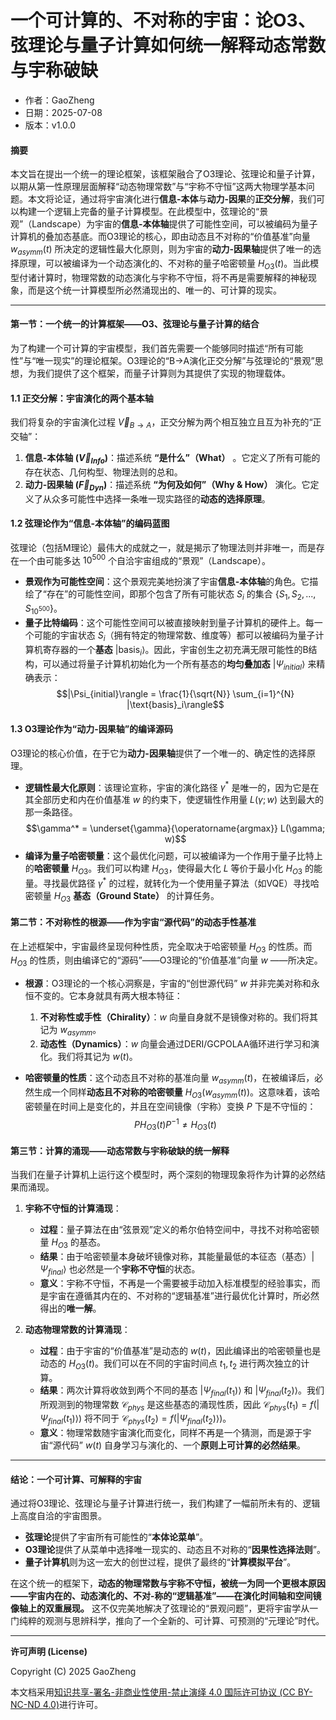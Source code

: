 # **一个可计算的、不对称的宇宙：论O3、弦理论与量子计算如何统一解释动态常数与宇称破缺**

- 作者：GaoZheng
- 日期：2025-07-08
- 版本：v1.0.0

#### **摘要**

本文旨在提出一个统一的理论框架，该框架融合了O3理论、弦理论和量子计算，以期从第一性原理层面解释“动态物理常数”与“宇称不守恒”这两大物理学基本问题。本文将论证，通过将宇宙演化进行**信息-本体**与**动力-因果**的**正交分解**，我们可以构建一个逻辑上完备的量子计算模型。在此模型中，弦理论的“景观”（Landscape）为宇宙的**信息-本体轴**提供了可能性空间，可以被编码为量子计算机的叠加态基底。而O3理论的核心，即由动态且不对称的“价值基准”向量 $w_{asymm}(t)$ 所决定的逻辑性最大化原则，则为宇宙的**动力-因果轴**提供了唯一的选择原理，可以被编译为一个动态演化的、不对称的量子哈密顿量 $H_{O3}(t)$。当此模型付诸计算时，物理常数的动态演化与宇称不守恒，将不再是需要解释的神秘现象，而是这个统一计算模型所必然涌现出的、唯一的、可计算的现实。

---

#### **第一节：一个统一的计算框架——O3、弦理论与量子计算的结合**

为了构建一个可计算的宇宙模型，我们首先需要一个能够同时描述“所有可能性”与“唯一现实”的理论框架。O3理论的“B→A演化正交分解”与弦理论的“景观”思想，为我们提供了这个框架，而量子计算则为其提供了实现的物理载体。

#### **1.1 正交分解：宇宙演化的两个基本轴**

我们将复杂的宇宙演化过程 $\vec{V}_{B \rightarrow A}$，正交分解为两个相互独立且互为补充的“正交轴”：

1.  **信息-本体轴 ($\vec{V}_{Info}$)**：描述系统 **“是什么”（What）** 。它定义了所有可能的存在状态、几何构型、物理法则的总和。
2.  **动力-因果轴 ($\vec{F}_{Dyn}$)**：描述系统 **“为何及如何”（Why & How）** 演化。它定义了从众多可能性中选择一条唯一现实路径的**动态的选择原理**。

#### **1.2 弦理论作为“信息-本体轴”的编码蓝图**

弦理论（包括M理论）最伟大的成就之一，就是揭示了物理法则并非唯一，而是存在一个由可能多达 $10^{500}$ 个自洽宇宙组成的“景观”（Landscape）。

* **景观作为可能性空间**：这个景观完美地扮演了宇宙**信息-本体轴**的角色。它描绘了“存在”的可能性空间，即那个包含了所有可能状态 $S_i$ 的集合 $\{S_1, S_2, ..., S_{10^{500}}\}$。
* **量子比特编码**：这个可能性空间可以被直接映射到量子计算机的硬件上。每一个可能的宇宙状态 $S_i$（拥有特定的物理常数、维度等）都可以被编码为量子计算机寄存器的一个**基态** $|\text{basis}_i\rangle$。因此，宇宙创生之初充满无限可能性的B结构，可以通过将量子计算机初始化为一个所有基态的**均匀叠加态** $|\Psi_{initial}\rangle$ 来精确表示：
    $$|\Psi_{initial}\rangle = \frac{1}{\sqrt{N}} \sum_{i=1}^{N} |\text{basis}_i\rangle$$

#### **1.3 O3理论作为“动力-因果轴”的编译源码**

O3理论的核心价值，在于它为**动力-因果轴**提供了一个唯一的、确定性的选择原理。

* **逻辑性最大化原则**：该理论宣称，宇宙的演化路径 $\gamma^*$ 是唯一的，因为它是在其全部历史和内在价值基准 $w$ 的约束下，使逻辑性作用量 $L(\gamma; w)$ 达到最大的那一条路径。
    $$\gamma^* = \underset{\gamma}{\operatorname{argmax}} L(\gamma; w)$$
* **编译为量子哈密顿量**：这个最优化问题，可以被编译为一个作用于量子比特上的**哈密顿量** $H_{O3}$。我们可以构建 $H_{O3}$，使得最大化 $L$ 等价于最小化 $H_{O3}$ 的能量。寻找最优路径 $\gamma^*$ 的过程，就转化为一个使用量子算法（如VQE）寻找哈密顿量 $H_{O3}$  **基态（Ground State）** 的计算任务。

#### **第二节：不对称性的根源——作为宇宙“源代码”的动态手性基准**

在上述框架中，宇宙最终呈现何种性质，完全取决于哈密顿量 $H_{O3}$ 的性质。而 $H_{O3}$ 的性质，则由编译它的“源码”——O3理论的“价值基准”向量 $w$ ——所决定。

* **根源**：O3理论的一个核心洞察是，宇宙的“创世源代码” $w$ 并非完美对称和永恒不变的。它本身就具有两大根本特征：
    1.  **不对称性或手性（Chirality）**：$w$ 向量自身就不是镜像对称的。我们将其记为 $w_{asymm}$。
    2.  **动态性（Dynamics）**：$w$ 向量会通过DERI/GCPOLAA循环进行学习和演化。我们将其记为 $w(t)$。

* **哈密顿量的性质**：这个动态且不对称的基准向量 $w_{asymm}(t)$，在被编译后，必然生成一个同样**动态且不对称的哈密顿量** $H_{O3}(w_{asymm}(t))$。这意味着，该哈密顿量在时间上是变化的，并且在空间镜像（宇称）变换 $P$ 下是不守恒的：
    $$P H_{O3}(t) P^{-1} \neq H_{O3}(t)$$

#### **第三节：计算的涌现——动态常数与宇称破缺的统一解释**

当我们在量子计算机上运行这个模型时，两个深刻的物理现象将作为计算的必然结果而涌现。

1.  **宇称不守恒的计算涌现**：
    * **过程**：量子算法在由“弦景观”定义的希尔伯特空间中，寻找不对称哈密顿量 $H_{O3}$ 的基态。
    * **结果**：由于哈密顿量本身破坏镜像对称，其能量最低的本征态（基态）$|\Psi_{final}\rangle$ 也必然是一个**宇称不守恒**的状态。
    * **意义**：宇称不守恒，不再是一个需要被手动加入标准模型的经验事实，而是宇宙在遵循其内在的、不对称的“逻辑基准”进行最优化计算时，所必然得出的**唯一解**。

2.  **动态物理常数的计算涌现**：
    * **过程**：由于宇宙的“价值基准”是动态的 $w(t)$，因此编译出的哈密顿量也是动态的 $H_{O3}(t)$。我们可以在不同的宇宙时间点 $t_1, t_2$ 进行两次独立的计算。
    * **结果**：两次计算将收敛到两个不同的基态 $|\Psi_{final}(t_1)\rangle$ 和 $|\Psi_{final}(t_2)\rangle$。我们所观测到的物理常数 $\mathcal{C}_{phys}$ 是这些基态的涌现性质，因此 $\mathcal{C}_{phys}(t_1) = f(|\Psi_{final}(t_1)\rangle)$ 将不同于 $\mathcal{C}_{phys}(t_2) = f(|\Psi_{final}(t_2)\rangle)$。
    * **意义**：物理常数随宇宙演化而变化，同样不再是一个猜测，而是源于宇宙“源代码” $w(t)$ 自身学习与演化的、一个**原则上可计算的必然结果**。

---

#### **结论：一个可计算、可解释的宇宙**

通过将O3理论、弦理论与量子计算进行统一，我们构建了一幅前所未有的、逻辑上高度自洽的宇宙图景。

* **弦理论**提供了宇宙所有可能性的“**本体论菜单**”。
* **O3理论**提供了从菜单中选择唯一现实的、动态且不对称的“**因果性选择法则**”。
* **量子计算机**则为这一宏大的创世过程，提供了最终的“**计算模拟平台**”。

在这个统一的框架下，**动态的物理常数与宇称不守恒，被统一为同一个更根本原因——宇宙内在的、动态演化的、不对-称的“逻辑基准”——在演化时间轴和空间镜像轴上的双重展现。** 这不仅完美地解决了弦理论的“景观问题”，更将宇宙学从一门纯粹的观测与思辨科学，推向了一个全新的、可计算、可预测的“元理论”时代。

---

**许可声明 (License)**

Copyright (C) 2025 GaoZheng 

本文档采用[知识共享-署名-非商业性使用-禁止演绎 4.0 国际许可协议 (CC BY-NC-ND 4.0)](https://creativecommons.org/licenses/by-nc-nd/4.0/deed.zh-Hans)进行许可。
